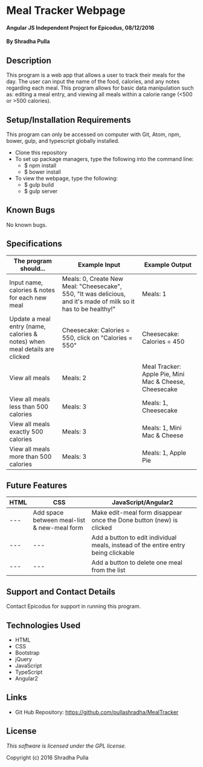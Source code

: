 # Meal Tracker Webpage

#### Angular JS Independent Project for Epicodus, 08/12/2016

#### By Shradha Pulla

## Description

This program is a web app that allows a user to track their meals for the day. The user can input the name of the food, calories, and any notes regarding each meal. This program allows for basic data manipulation such as: editing a meal entry, and viewing all meals within a calorie range (<500 or >500 calories).

## Setup/Installation Requirements

This program can only be accessed on computer with Git, Atom, npm, bower, gulp, and typescript globally installed.

* Clone this repository
* To set up package managers, type the following into the command line:
  * $ npm install
  * $ bower install
* To view the webpage, type the following:
  * $ gulp build
  * $ gulp server

## Known Bugs

No known bugs.

## Specifications

The program should... | Example Input | Example Output
----- | ----- | -----
Input name, calories & notes for each new meal | Meals: 0, Create New Meal: "Cheesecake", 550, "It was delicious, and it's made of milk so it has to be healthy!" | Meals: 1
Update a meal entry (name, calories & notes) when meal details are clicked | Cheesecake: Calories = 550, click on "Calories = 550" | Cheesecake: Calories = 450
View all meals | Meals: 2 | Meal Tracker: Apple Pie, Mini Mac & Cheese, Cheesecake
View all meals less than 500 calories | Meals: 3 | Meals: 1, Cheesecake
View all meals exactly 500 calories | Meals: 3 | Meals: 1, Mini Mac & Cheese
View all meals more than 500 calories | Meals: 3 | Meals: 1, Apple Pie

## Future Features

HTML | CSS | JavaScript/Angular2
----- | ----- | -----
--- | Add space between meal-list & new-meal form | Make edit-meal form disappear once the Done button (new) is clicked
--- | --- | Add a button to edit individual meals, instead of the entire entry being clickable
--- | --- | Add a button to delete one meal from the list

## Support and Contact Details

Contact Epicodus for support in running this program.

## Technologies Used

* HTML
* CSS
* Bootstrap
* jQuery
* JavaScript
* TypeScript
* Angular2

## Links

* Git Hub Repository: https://github.com/pullashradha/MealTracker

## License

*This software is licensed under the GPL license.*

Copyright (c) 2016 Shradha Pulla
